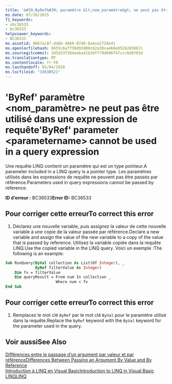 ```yaml
---
title: '&#39;ByRef&#39; paramètre &lt;nom_paramètre&gt; ne peut pas être utilisé dans une expression de requête'
ms.date: 07/20/2015
f1_keywords:
- vbc36533
- bc36533
helpviewer_keywords:
- BC36533
ms.assetid: 8067ac87-dd6b-4869-87d0-8a4ce272de41
ms.openlocfilehash: 6655c6aff38d93d80c82a30ca460e9526265867c
ms.sourcegitcommit: 3d5d33f384eeba41b2dff79d096f47ccc8d8f03d
ms.translationtype: MT
ms.contentlocale: fr-FR
ms.lasthandoff: 05/04/2018
ms.locfileid: "33630521"
---
```

# <a name="39byref39-parameter-ltparameternamegt-cannot-be-used-in-a-query-expression"></a><span data-ttu-id="58745-102">&#39;ByRef&#39; paramètre &lt;nom_paramètre&gt; ne peut pas être utilisé dans une expression de requête</span><span class="sxs-lookup"><span data-stu-id="58745-102">&#39;ByRef&#39; parameter &lt;parametername&gt; cannot be used in a query expression</span></span>
<span data-ttu-id="58745-103">Une requête LINQ contient un paramètre qui est un type pointeur.</span><span class="sxs-lookup"><span data-stu-id="58745-103">A parameter included in a LINQ query is a pointer type.</span></span> <span data-ttu-id="58745-104">Les paramètres utilisés dans les expressions de requête ne peuvent pas être passés par référence.</span><span class="sxs-lookup"><span data-stu-id="58745-104">Parameters used in query expressions cannot be passed by reference.</span></span>  
  
 <span data-ttu-id="58745-105">**ID d’erreur :** BC36533</span><span class="sxs-lookup"><span data-stu-id="58745-105">**Error ID:** BC36533</span></span>  
  
## <a name="to-correct-this-error"></a><span data-ttu-id="58745-106">Pour corriger cette erreur</span><span class="sxs-lookup"><span data-stu-id="58745-106">To correct this error</span></span>  
  
1.  <span data-ttu-id="58745-107">Déclarez une nouvelle variable, puis assignez la valeur de cette nouvelle variable à une copie de la valeur passée par référence.</span><span class="sxs-lookup"><span data-stu-id="58745-107">Declare a new variable and assign the value of the new variable to a copy of the value that is passed by reference.</span></span> <span data-ttu-id="58745-108">Utilisez la variable copiée dans la requête LINQ.</span><span class="sxs-lookup"><span data-stu-id="58745-108">Use the copied variable in the LINQ query.</span></span> <span data-ttu-id="58745-109">Voici un exemple :</span><span class="sxs-lookup"><span data-stu-id="58745-109">The following is an example:</span></span>  
  
```vb  
Sub RunQuery(ByVal collection As List(Of Integer), _  
             ByRef filterValue As Integer)  
    Dim fv = filterValue  
    Dim queryResult = From num In collection _  
                      Where num < fv  
End Sub  
```  
  
## <a name="to-correct-this-error"></a><span data-ttu-id="58745-110">Pour corriger cette erreur</span><span class="sxs-lookup"><span data-stu-id="58745-110">To correct this error</span></span>  
  
1.  <span data-ttu-id="58745-111">Remplacez le mot clé `ByRef` par le mot clé `ByVal` pour le paramètre utilisé dans la requête.</span><span class="sxs-lookup"><span data-stu-id="58745-111">Replace the `ByRef` keyword with the `ByVal` keyword for the parameter used in the query.</span></span>  
  
## <a name="see-also"></a><span data-ttu-id="58745-112">Voir aussi</span><span class="sxs-lookup"><span data-stu-id="58745-112">See Also</span></span>  
 [<span data-ttu-id="58745-113">Différences entre le passage d’un argument par valeur et par référence</span><span class="sxs-lookup"><span data-stu-id="58745-113">Differences Between Passing an Argument By Value and By Reference</span></span>](../../visual-basic/programming-guide/language-features/procedures/differences-between-passing-an-argument-by-value-and-by-reference.md)  
 [<span data-ttu-id="58745-114">Introduction à LINQ en Visual Basic</span><span class="sxs-lookup"><span data-stu-id="58745-114">Introduction to LINQ in Visual Basic</span></span>](../../visual-basic/programming-guide/language-features/linq/introduction-to-linq.md)  
 [<span data-ttu-id="58745-115">LINQ</span><span class="sxs-lookup"><span data-stu-id="58745-115">LINQ</span></span>](../../visual-basic/programming-guide/language-features/linq/index.md)
